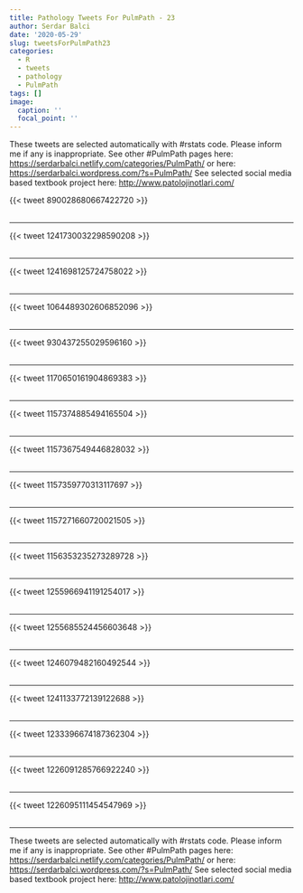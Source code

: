 ```yaml
---
title: Pathology Tweets For PulmPath - 23
author: Serdar Balci
date: '2020-05-29'
slug: tweetsForPulmPath23
categories:
  - R
  - tweets
  - pathology
  - PulmPath
tags: []
image:
  caption: ''
  focal_point: ''
---
```



These tweets are selected automatically with #rstats code. Please inform me if any is inappropriate.
See other #PulmPath pages here: https://serdarbalci.netlify.com/categories/PulmPath/  or here: https://serdarbalci.wordpress.com/?s=PulmPath/ 
See selected social media based textbook project here: http://www.patolojinotlari.com/

{{< tweet 890028680667422720 >}}
<br>
<br>
<hr>
{{< tweet 1241730032298590208 >}}
<br>
<br>
<hr>
{{< tweet 1241698125724758022 >}}
<br>
<br>
<hr>
{{< tweet 1064489302606852096 >}}
<br>
<br>
<hr>
{{< tweet 930437255029596160 >}}
<br>
<br>
<hr>
{{< tweet 1170650161904869383 >}}
<br>
<br>
<hr>
{{< tweet 1157374885494165504 >}}
<br>
<br>
<hr>
{{< tweet 1157367549446828032 >}}
<br>
<br>
<hr>
{{< tweet 1157359770313117697 >}}
<br>
<br>
<hr>
{{< tweet 1157271660720021505 >}}
<br>
<br>
<hr>
{{< tweet 1156353235273289728 >}}
<br>
<br>
<hr>
{{< tweet 1255966941191254017 >}}
<br>
<br>
<hr>
{{< tweet 1255685524456603648 >}}
<br>
<br>
<hr>
{{< tweet 1246079482160492544 >}}
<br>
<br>
<hr>
{{< tweet 1241133772139122688 >}}
<br>
<br>
<hr>
{{< tweet 1233396674187362304 >}}
<br>
<br>
<hr>
{{< tweet 1226091285766922240 >}}
<br>
<br>
<hr>
{{< tweet 1226095111454547969 >}}
<br>
<br>
<hr>


These tweets are selected automatically with #rstats code. Please inform me if any is inappropriate.
See other #PulmPath pages here: https://serdarbalci.netlify.com/categories/PulmPath/  or here: https://serdarbalci.wordpress.com/?s=PulmPath/ 
See selected social media based textbook project here: http://www.patolojinotlari.com/
